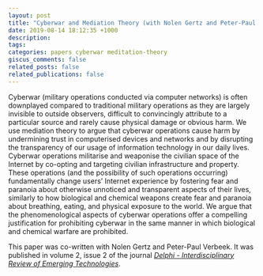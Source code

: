```yaml
---
layout: post
title: "Cyberwar and Mediation Theory (with Nolen Gertz and Peter-Paul Verbeek)"
date: 2019-08-14 18:12:35 +1000
description:
tags:
categories: papers cyberwar meditation-theory
giscus_comments: false
related_posts: false
related_publications: false
---
```


Cyberwar (military operations conducted via computer networks) is often downplayed compared to traditional military operations as they are largely invisible to outside observers, difficult to convincingly attribute to a particular source and rarely cause physical damage or obvious harm. We use mediation theory to argue that cyberwar operations cause harm by undermining trust in computerised devices and networks and by disrupting the transparency of our usage of information technology in our daily lives. Cyberwar operations militarise and weaponise the civilian space of the Internet by co-opting and targeting civilian infrastructure and property. These operations (and the possibility of such operations occurring) fundamentally change users’ Internet experience by fostering fear and paranoia about otherwise unnoticed and transparent aspects of their lives, similarly to how biological and chemical weapons create fear and paranoia about breathing, eating, and physical exposure to the world. We argue that the phenomenological aspects of cyberwar operations offer a compelling justification for prohibiting cyberwar in the same manner in which biological and chemical warfare are prohibited.

This paper was co-written with Nolen Gertz and Peter-Paul Verbeek. It was published in volume 2, issue 2 of the journal [_Delphi - Interdisciplinary Review of Emerging Technologies_](https://delphi.lexxion.eu/article/DELPHI/2019/2/5).
